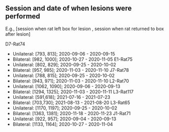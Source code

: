 ## Session and date of when lesions were performed

E.g., [session when rat left box for lesion , session when rat returned to box after lesion]

D7-Rat74
- Unilateral:  [793, 813]; 2020-09-06 - 2020-09-15
- Bilateral: [982, 1000]; 2020-10-27 - 2020-11-05
E1-Rat75
- Unilateral: [802, 829]; 2020-09-25 - 2020-10-02
- Bilateral: [957, 985]; 2020-11-03 - 2020-11-10
J7-Rat78
- Unilateral: [788, 815]; 2020-09-25 - 2020-10-02
- Bilateral: [943, 971]; 2020-11-03 - 2020-11-10
L2-Rat70
- Unilateral: [1062, 1090]; 2020-09-06 - 2020-09-13
- Bilateral: [1294, 1325]; 2020-11-03 - 2020-11-11
L3-Rat117
- Unilateral: [591,618]; 2021-07-16 - 2021-07-23
- Bilateral: [703,730]; 2021-08-13 - 2021-08-20
L3-Rat65
- Unilateral: [1170, 1197]; 2020-09-25 - 2020-10-02
- Bilateral: [1363, 1381]; 2020-11-18 - 2020-11-23
J1-Rat71
- Unilateral: [922, 957]; 2020-09-04 - 2020-09-13
- Bilateral: [1133, 1164]; 2020-10-27 - 2020-11-04
